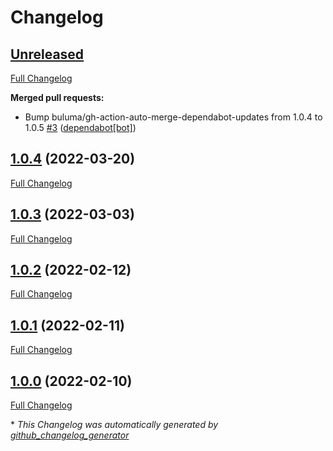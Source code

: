 # Changelog

## [Unreleased](https://github.com/buluma/ansible-role-zabbix_agent/tree/HEAD)

[Full Changelog](https://github.com/buluma/ansible-role-zabbix_agent/compare/1.0.4...HEAD)

**Merged pull requests:**

- Bump buluma/gh-action-auto-merge-dependabot-updates from 1.0.4 to 1.0.5 [\#3](https://github.com/buluma/ansible-role-zabbix_agent/pull/3) ([dependabot[bot]](https://github.com/apps/dependabot))

## [1.0.4](https://github.com/buluma/ansible-role-zabbix_agent/tree/1.0.4) (2022-03-20)

[Full Changelog](https://github.com/buluma/ansible-role-zabbix_agent/compare/1.0.3...1.0.4)

## [1.0.3](https://github.com/buluma/ansible-role-zabbix_agent/tree/1.0.3) (2022-03-03)

[Full Changelog](https://github.com/buluma/ansible-role-zabbix_agent/compare/1.0.2...1.0.3)

## [1.0.2](https://github.com/buluma/ansible-role-zabbix_agent/tree/1.0.2) (2022-02-12)

[Full Changelog](https://github.com/buluma/ansible-role-zabbix_agent/compare/1.0.1...1.0.2)

## [1.0.1](https://github.com/buluma/ansible-role-zabbix_agent/tree/1.0.1) (2022-02-11)

[Full Changelog](https://github.com/buluma/ansible-role-zabbix_agent/compare/1.0.0...1.0.1)

## [1.0.0](https://github.com/buluma/ansible-role-zabbix_agent/tree/1.0.0) (2022-02-10)

[Full Changelog](https://github.com/buluma/ansible-role-zabbix_agent/compare/151d64724766c7fc9a00b6d545af0e85dfb3a8de...1.0.0)



\* *This Changelog was automatically generated by [github_changelog_generator](https://github.com/github-changelog-generator/github-changelog-generator)*
